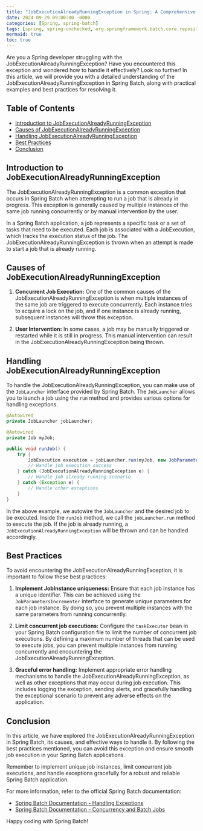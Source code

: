 ```yaml
---
title: "JobExecutionAlreadyRunningException in Spring: A Comprehensive Guide"
date: 2024-09-29 09:00:00 -0000
categories: [Spring, spring-batch]
tags: [spring, spring-unchecked, org.springframework.batch.core.repository]
mermaid: true
toc: true
---
```



Are you a Spring developer struggling with the JobExecutionAlreadyRunningException? Have you encountered this exception and wondered how to handle it effectively? Look no further! In this article, we will provide you with a detailed understanding of the JobExecutionAlreadyRunningException in Spring Batch, along with practical examples and best practices for resolving it.

## Table of Contents
- [Introduction to JobExecutionAlreadyRunningException](#introduction-to-jobexecutionalreadyrunningexception)
- [Causes of JobExecutionAlreadyRunningException](#causes-of-jobexecutionalreadyrunningexception)
- [Handling JobExecutionAlreadyRunningException](#handling-jobexecutionalreadyrunningexception)
- [Best Practices](#best-practices)
- [Conclusion](#conclusion)

## Introduction to JobExecutionAlreadyRunningException

The JobExecutionAlreadyRunningException is a common exception that occurs in Spring Batch when attempting to run a job that is already in progress. This exception is generally caused by multiple instances of the same job running concurrently or by manual intervention by the user.

In a Spring Batch application, a job represents a specific task or a set of tasks that need to be executed. Each job is associated with a JobExecution, which tracks the execution status of the job. The JobExecutionAlreadyRunningException is thrown when an attempt is made to start a job that is already running. 

## Causes of JobExecutionAlreadyRunningException

1. **Concurrent Job Execution:** One of the common causes of the JobExecutionAlreadyRunningException is when multiple instances of the same job are triggered to execute concurrently. Each instance tries to acquire a lock on the job, and if one instance is already running, subsequent instances will throw this exception.

2. **User Intervention:** In some cases, a job may be manually triggered or restarted while it is still in progress. This manual intervention can result in the JobExecutionAlreadyRunningException being thrown.

## Handling JobExecutionAlreadyRunningException

To handle the JobExecutionAlreadyRunningException, you can make use of the `JobLauncher` interface provided by Spring Batch. The `JobLauncher` allows you to launch a job using the `run` method and provides various options for handling exceptions.

```java
@Autowired
private JobLauncher jobLauncher;

@Autowired
private Job myJob;

public void runJob() {
    try {
        JobExecution execution = jobLauncher.run(myJob, new JobParameters());
        // Handle job execution success
    } catch (JobExecutionAlreadyRunningException e) {
        // Handle job already running scenario
    } catch (Exception e) {
        // Handle other exceptions
    }
}
```

In the above example, we autowire the `JobLauncher` and the desired job to be executed. Inside the `runJob` method, we call the `jobLauncher.run` method to execute the job. If the job is already running, a `JobExecutionAlreadyRunningException` will be thrown and can be handled accordingly.

## Best Practices

To avoid encountering the JobExecutionAlreadyRunningException, it is important to follow these best practices:

1. **Implement JobInstance uniqueness:** Ensure that each job instance has a unique identifier. This can be achieved using the `JobParametersIncrementer` interface to generate unique parameters for each job instance. By doing so, you prevent multiple instances with the same parameters from running concurrently.

2. **Limit concurrent job executions:** Configure the `taskExecutor` bean in your Spring Batch configuration file to limit the number of concurrent job executions. By defining a maximum number of threads that can be used to execute jobs, you can prevent multiple instances from running concurrently and encountering the JobExecutionAlreadyRunningException.

3. **Graceful error handling:** Implement appropriate error handling mechanisms to handle the JobExecutionAlreadyRunningException, as well as other exceptions that may occur during job execution. This includes logging the exception, sending alerts, and gracefully handling the exceptional scenario to prevent any adverse effects on the application.

## Conclusion

In this article, we have explored the JobExecutionAlreadyRunningException in Spring Batch, its causes, and effective ways to handle it. By following the best practices mentioned, you can avoid this exception and ensure smooth job execution in your Spring Batch applications.

Remember to implement unique job instances, limit concurrent job executions, and handle exceptions gracefully for a robust and reliable Spring Batch application.

For more information, refer to the official Spring Batch documentation:
- [Spring Batch Documentation - Handling Exceptions](https://docs.spring.io/spring-batch/docs/current/reference/html/index.html#exception-handling)
- [Spring Batch Documentation - Concurrency and Batch Jobs](https://docs.spring.io/spring-batch/docs/current/reference/html/index.html#concurrent-batch-processing)

Happy coding with Spring Batch!